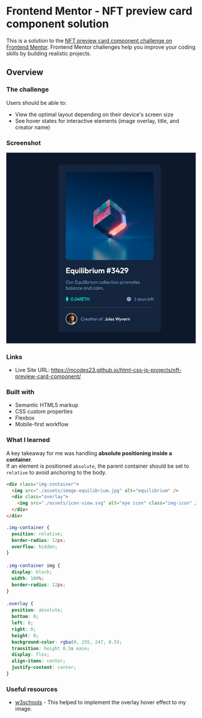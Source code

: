 # Frontend Mentor - NFT preview card component solution

This is a solution to the [NFT preview card component challenge on Frontend Mentor](https://www.frontendmentor.io/challenges/nft-preview-card-component-SbdUL_w0U). Frontend Mentor challenges help you improve your coding skills by building realistic projects.

## Overview

### The challenge

Users should be able to:

- View the optimal layout depending on their device's screen size
- See hover states for interactive elements (image overlay, title, and creator name)

### Screenshot

![](./assets/nft-img.png)

### Links

- Live Site URL: https://mcodes23.github.io/html-css-js-projects/nft-preview-card-component/

### Built with

- Semantic HTML5 markup
- CSS custom properties
- Flexbox
- Mobile-first workflow

### What I learned

A key takeaway for me was handling **absolute positioning inside a container**.  
If an element is positioned `absolute`, the parent container should be set to `relative` to avoid anchoring to the body.

```html
<div class="img-container">
  <img src="./assets/image-equilibrium.jpg" alt="equilibrium" />
  <div class="overlay">
    <img src="./assets/icon-view.svg" alt="eye icon" class="img-icon" />
  </div>
</div>
```

```css
.img-container {
  position: relative;
  border-radius: 12px;
  overflow: hidden;
}

.img-container img {
  display: block;
  width: 100%;
  border-radius: 12px;
}

.overlay {
  position: absolute;
  bottom: 0;
  left: 0;
  right: 0;
  height: 0;
  background-color: rgba(0, 255, 247, 0.5);
  transition: height 0.5s ease;
  display: flex;
  align-items: center;
  justify-content: center;
}
```

### Useful resources

- [w3schools](https://www.w3schools.com/howto/howto_css_image_overlay_slide.asp) - This helped to implement the overlay hover effect to my image.
